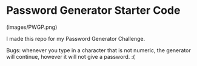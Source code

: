 # Password Generator Starter Code

(images/PWGP.png)

I made this repo for my Password Generator Challenge.


Bugs: whenever you type in a character that is not numeric, the generator will continue, however it will not give a password. :(

